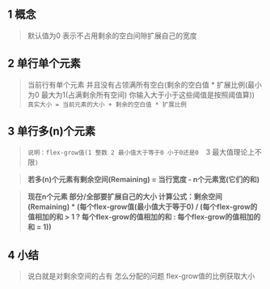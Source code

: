 ## 1 概念
> 默认值为0 表示不占用剩余的空白间隙扩展自己的宽度

## 2 单行单个元素
> 当前行有单个元素 并且没有占领满所有空白(剩余的空白值 * 扩展比例(最小为0 最大为1(占满剩余所有空间) 你输入大于小于这些阈值是按照阈值算)) `真实大小 = 当前元素的大小 + 剩余的空白值 * 扩展比例`

## 3 单行多(n)个元素
> `说明：flex-grow值(1 整数 2 最小值大于等于0 小于0还是0  `3 最大值理论上不限`)`

> **若多(n)个元素有剩余空间(Remaining) = 当行宽度 - n个元素宽(它们的和)**

> **现在n个元素 部分/全部要扩展自己的大小 计算公式：剩余空间(Remaining) * (每个flex-grow值(最小值大于等于0) / (每个flex-grow的值相加的和 > 1 ? 每个flex-grow的值相加的和 : 每个flex-grow的值相加的和 = 1))**

## 4 小结
> 说白就是对剩余空间的占有 怎么分配的问题 flex-grow值的比例获取大小